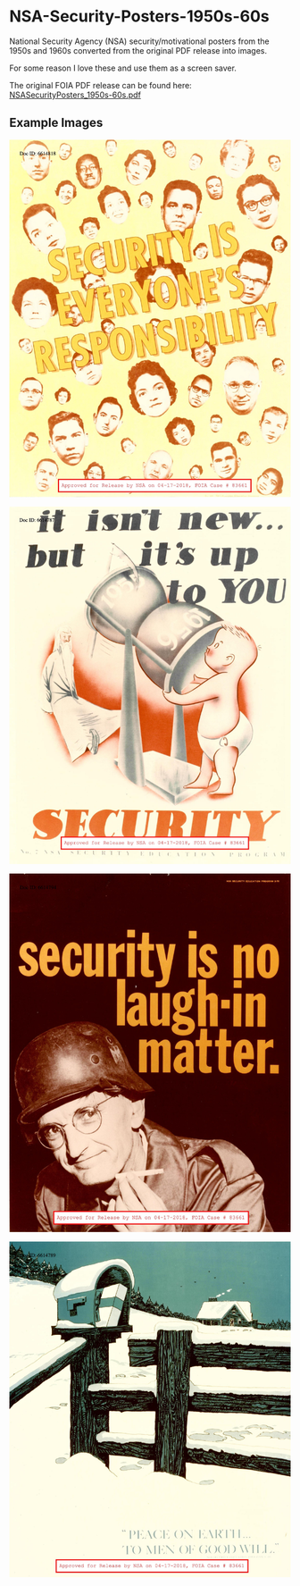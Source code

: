 # NSA-Security-Posters-1950s-60s

National Security Agency (NSA) security/motivational posters from the 1950s and 1960s converted from the original PDF release into images.

For some reason I love these and use them as a screen saver.

The original FOIA PDF release can be found here: [NSASecurityPosters_1950s-60s.pdf](./NSAsecurityPosters_1950s-60s.pdf)

## Example Images

![Image 1](./NSAsecurityPosters_1950s-60s%20173-34.jpeg)

![Image 2](./NSAsecurityPosters_1950s-60s%20144-5.jpeg)

![Image 3](./NSAsecurityPosters_1950s-60s%20149-10.jpeg)

![Image 4](./NSAsecurityPosters_1950s-60s%20146-7.jpeg)
